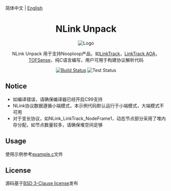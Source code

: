 
简体中文 | [English](./README.en.md) 

<h1 align="center">NLink Unpack</h1>

<div align="center">

![Logo](http://ftp.nooploop.com/media/image/nooploop.png)

NLink Unpack 用于支持Nooploop产品，如[LinkTrack](https://www.nooploop.com/)，[LinkTrack AOA](http://www.nooploop.com/linktrack-aoa)，[TOFSense](https://www.nooploop.com/tofsense)，纯C语言编写，用户可用于构建协议解析代码

[![Build Status](https://img.shields.io/badge/build-passing-brightgreen)](https://dev.azure.com/ant-design/ant-design-pro/_build/latest?definitionId=1?branchName=master) ![Test Status](https://img.shields.io/badge/test-passing-brightgreen)


</div>

## Notice
- 如编译错误，请确保编译器已经开启C99支持
- NLink协议数据遵循小端模式，本示例代码默认运行于小端模式，大端模式不可用
- 对于变长协议，如NLink_LinkTrack_NodeFrame1，动态节点部分采用了堆内存分配，如节点数量较多，请确保堆空间足够

## Usage

使用示例参考[example.c](./example.c)文件

## License

源码基于[BSD 3-Clause license](LICENSE)发布
